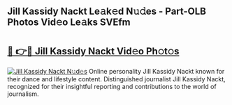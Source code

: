 ## Jill Kassidy Nackt Le𝚊k𝚎d N𝚞𝚍es - Part-OLB Photos Vid𝚎o Le𝚊ks SVEfm

# <h2><a href="http://fb79b7x.evod.top/?m=Jill+Kassidy+Nackt">🔗 👉🔴 Jill Kassidy Nackt Vid𝚎o Ph𝚘t𝚘s</a></h2>

[![Jill Kassidy Nackt N𝚞d𝚎s](https://i.imgur.com/8V9OHl7.gif)](http://fb79b7x.evod.top/?m=Jill+Kassidy+Nackt)
Online personality Jill Kassidy Nackt known for their dance and lifestyle content. Distinguished journalist Jill Kassidy Nackt, recognized for their insightful reporting and contributions to the world of journalism. 
